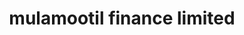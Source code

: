 ---
title: "mulamootil finance limited"
url: /edayirikkapuzha/mulamootil-finance-limited/
shop: Allgemein
---